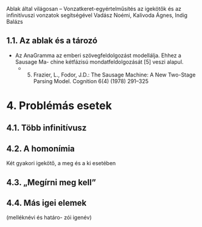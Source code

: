 Ablak által világosan –
  Vonzatkeret-egyértelműsítés az igekötők és az infinitívuszi vonzatok segítségével
Vadász Noémi, Kalivoda Ágnes, Indig Balázs

## 1.1. Az ablak és a tározó

* Az AnaGramma az emberi szövegfeldolgozást modellálja. Ehhez a Sausage Ma-
  chine kétfázisú mondatfeldolgozását [5] veszi alapul.
  * 5. Frazier, L., Fodor, J.D.: The Sausage Machine: A New Two-Stage Parsing
       Model.  Cognition 6(4) (1978) 291–325

# 4. Problémás esetek
## 4.1. Több infinitívusz

## 4.2. A homonímia

Két gyakori igekötő, a meg és a ki esetében

## 4.3. „Megírni meg kell”

## 4.4. Más igei elemek

(melléknévi és határo- zói igenév)
